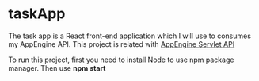 # taskApp
The task app is a React front-end application which I will use to consumes my AppEngine API.
This project is related with [AppEngine Servlet API](https://github.com/WallaceRocha/appengine)

To run this project, first you need to install Node to use npm package manager.
Then use **npm start**
 

